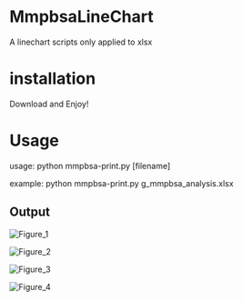 # MmpbsaLineChart
A linechart scripts only applied to xlsx

# installation

Download and Enjoy!

# Usage

usage: python mmpbsa-print.py [filename]

example: python mmpbsa-print.py g_mmpbsa_analysis.xlsx

## Output

![Figure_1](https://user-images.githubusercontent.com/54057111/119938083-70144480-bfbe-11eb-8bfc-72e9e8686ccb.png)

![Figure_2](https://user-images.githubusercontent.com/54057111/119938090-730f3500-bfbe-11eb-9038-0f3b3ec52e13.png)

![Figure_3](https://user-images.githubusercontent.com/54057111/119938097-74d8f880-bfbe-11eb-8081-772c034c552c.png)

![Figure_4](https://user-images.githubusercontent.com/54057111/119938102-773b5280-bfbe-11eb-89c8-da8926ada995.png)
